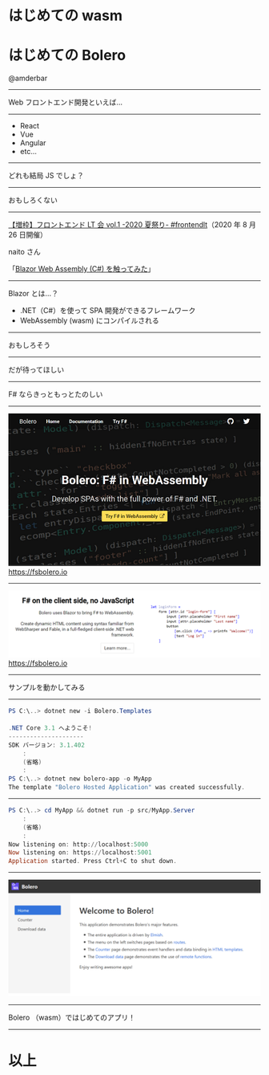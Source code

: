 # はじめての wasm

# はじめての Bolero

@amderbar

---

Web フロントエンド開発といえば…

---

- React
- Vue
- Angular
- etc...

---

どれも結局 JS でしょ？

---

おもしろくない

---

[【増枠】フロントエンド LT 会 vol.1 -2020 夏祭り- #frontendlt](https://rakus.connpass.com/event/183881/)（2020 年 8 月 26 日開催）

naito さん

「[Blazor Web Assembly (C#) を触ってみた](https://www.slideshare.net/nnt7/blazor-web-assembly-c-238269520?ref=https://rakus.connpass.com/event/183881/presentation/)」

---

Blazor とは…？

- .NET（C#）を使って SPA 開発ができるフレームワーク
- WebAssembly (wasm) にコンパイルされる

---

おもしろそう

---

だが待ってほしい

---

F# ならきっともっとたのしい

---

![Bolero トップページのキャプチャ](images/fsbolero.io/hero.png)
https://fsbolero.io

---

![Bolero 説明のキャプチャ](images/fsbolero.io/description.png)
https://fsbolero.io

---

サンプルを動かしてみる

---

```powershell
PS C:\..> dotnet new -i Bolero.Templates

.NET Core 3.1 へようこそ!
---------------------
SDK バージョン: 3.1.402
    :
    (省略)
    :
PS C:\..> dotnet new bolero-app -o MyApp
The template "Bolero Hosted Application" was created successfully.
```

---

```powershell
PS C:\..> cd MyApp && dotnet run -p src/MyApp.Server
    :
    (省略)
    :
Now listening on: http://localhost:5000
Now listening on: https://localhost:5001
Application started. Press Ctrl+C to shut down.
```

---

![Bolero サンプルスクショ](images/bolero_application_sample.png)

---

Bolero （wasm）ではじめてのアプリ！

---

# 以上
